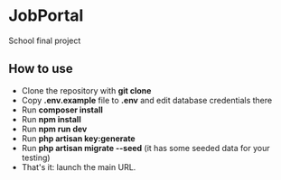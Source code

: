# JobPortal
 School final project
 
 ## How to use

- Clone the repository with __git clone__
- Copy __.env.example__ file to __.env__ and edit database credentials there
- Run __composer install__
- Run __npm install__
- Run __npm run dev__
- Run __php artisan key:generate__
- Run __php artisan migrate --seed__ (it has some seeded data for your testing)
- That's it: launch the main URL.
